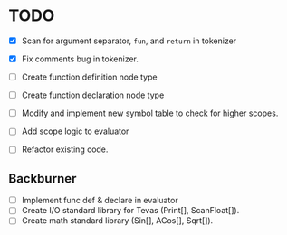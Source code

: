 # TODO
- [x] Scan for argument separator, `fun`, and `return` in tokenizer
- [x] Fix comments bug in tokenizer.
- [ ] Create function definition node type
- [ ] Create function declaration node type
- [ ] Modify and implement new symbol table to check for higher scopes.
- [ ] Add scope logic to evaluator
- [ ] Refactor existing code.


## Backburner
- [ ] Implement func def & declare in evaluator
- [ ] Create I/O standard library for Tevas (Print[], ScanFloat[]).
- [ ] Create math standard library (Sin[], ACos[], Sqrt[]).